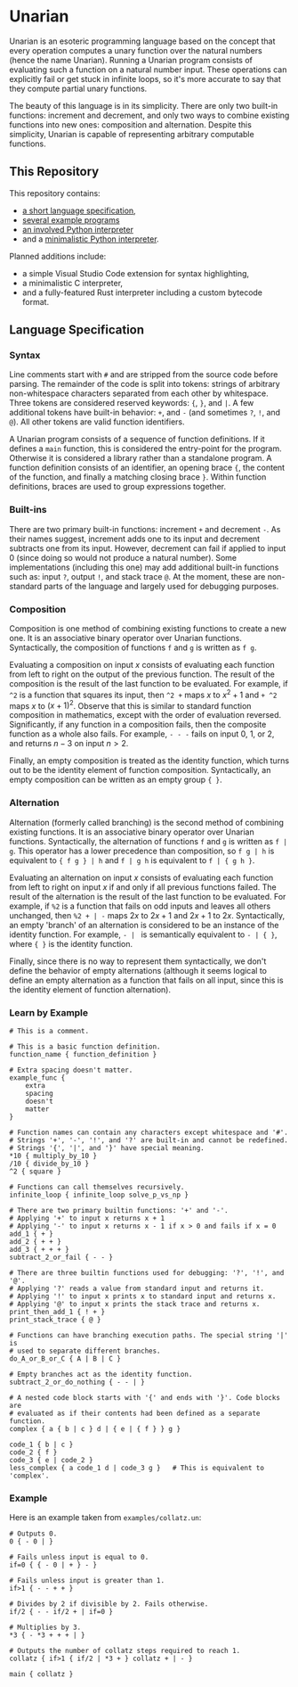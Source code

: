 # Unarian

Unarian is an esoteric programming language based on the concept that every operation computes a unary function over the natural numbers (hence the name Unarian). Running a Unarian program consists of evaluating such a function on a natural number input. These operations can explicitly fail or get stuck in infinite loops, so it's more accurate to say that they compute partial unary functions.

The beauty of this language is in its simplicity. There are only two built-in functions: increment and decrement, and only two ways to combine existing functions into new ones: composition and alternation. Despite this simplicity, Unarian is capable of representing arbitrary computable functions.



## This Repository

This repository contains:
- [a short language specification](#language-specification),
- [several example programs](./examples)
- [an involved Python interpreter](./python)
- and a [minimalistic Python interpreter](./python_min).

Planned additions include:
- a simple Visual Studio Code extension for syntax highlighting,
- a minimalistic C interpreter,
- and a fully-featured Rust interpreter including a custom bytecode format.



## Language Specification

### Syntax

Line comments start with `#` and are stripped from the source code before parsing. The remainder of the code is split into tokens: strings of arbitrary non-whitespace characters separated from each other by whitespace. Three tokens are considered reserved keywords: `{`, `}`, and `|`. A few additional tokens have built-in behavior: `+`, and `-` (and sometimes `?`, `!`, and `@`). All other tokens are valid function identifiers.

A Unarian program consists of a sequence of function definitions. If it defines a `main` function, this is considered the entry-point for the program. Otherwise it is considered a library rather than a standalone program. A function definition consists of an identifier, an opening brace `{`, the content of the function, and finally a matching closing brace `}`. Within function definitions, braces are used to group expressions together.



### Built-ins

There are two primary built-in functions: increment `+` and decrement `-`. As their names suggest, increment adds one to its input and decrement subtracts one from its input. However, decrement can fail if applied to input $0$ (since doing so would not produce a natural number). Some implementations (including this one) may add additional built-in functions such as: input `?`, output `!`, and stack trace `@`. At the moment, these are non-standard parts of the language and largely used for debugging purposes.



### Composition

Composition is one method of combining existing functions to create a new one. It is an associative binary operator over Unarian functions. Syntactically, the composition of functions `f` and `g` is written as `f g`.

Evaluating a composition on input $x$ consists of evaluating each function from left to right on the output of the previous function. The result of the composition is the result of the last function to be evaluated. For example, if `^2` is a function that squares its input, then `^2 +` maps $x$ to $x^2 + 1$ and `+ ^2` maps $x$ to $(x + 1)^2$. Observe that this is similar to standard function composition in mathematics, except with the order of evaluation reversed. Significantly, if any function in a composition fails, then the composite function as a whole also fails. For example, `- - -` fails on input $0$, $1$, or $2$, and returns $n - 3$ on input $n > 2$.

Finally, an empty composition is treated as the identity function, which turns out to be the identity element of function composition. Syntactically, an empty composition can be written as an empty group `{ }`.



### Alternation

Alternation (formerly called branching) is the second method of combining existing functions. It is an associative binary operator over Unarian functions. Syntactically, the alternation of functions `f` and `g` is written as `f | g`. This operator has a lower precedence than composition, so `f g | h` is equivalent to `{ f g } | h` and `f | g h` is equivalent to `f | { g h }`.

Evaluating an alternation on input $x$ consists of evaluating each function from left to right on input $x$ if and only if all previous functions failed. The result of the alternation is the result of the last function to be evaluated. For example, if `%2` is a function that fails on odd inputs and leaves all others unchanged, then `%2 + | -` maps $2x$ to $2x + 1$ and $2x + 1$ to $2x$. Syntactically, an empty 'branch' of an alternation is considered to be an instance of the identity function. For example, `- | ` is semantically equivalent to `- | { }`, where `{ }` is the identity function.

Finally, since there is no way to represent them syntactically, we don't define the behavior of empty alternations (although it seems logical to define an empty alternation as a function that fails on all input, since this is the identity element of function alternation).



### Learn by Example

```
# This is a comment.

# This is a basic function definition.
function_name { function_definition }

# Extra spacing doesn't matter.
example_func {
    extra
    spacing
    doesn't
    matter
}

# Function names can contain any characters except whitespace and '#'.
# Strings '+', '-', '!', and '?' are built-in and cannot be redefined.
# Strings '{', '|', and '}' have special meaning.
*10 { multiply_by_10 }
/10 { divide_by_10 }
^2 { square }

# Functions can call themselves recursively.
infinite_loop { infinite_loop solve_p_vs_np }

# There are two primary builtin functions: '+' and '-'.
# Applying '+' to input x returns x + 1
# Applying '-' to input x returns x - 1 if x > 0 and fails if x = 0
add_1 { + }
add_2 { + + }
add_3 { + + + }
subtract_2_or_fail { - - }

# There are three builtin functions used for debugging: '?', '!', and '@'.
# Applying '?' reads a value from standard input and returns it.
# Applying '!' to input x prints x to standard input and returns x.
# Applying '@' to input x prints the stack trace and returns x.
print_then_add_1 { ! + }
print_stack_trace { @ }

# Functions can have branching execution paths. The special string '|' is
# used to separate different branches.
do_A_or_B_or_C { A | B | C }

# Empty branches act as the identity function.
subtract_2_or_do_nothing { - - | }

# A nested code block starts with '{' and ends with '}'. Code blocks are
# evaluated as if their contents had been defined as a separate function.
complex { a { b | c } d | { e | { f } } g }

code_1 { b | c }
code_2 { f }
code_3 { e | code_2 }
less_complex { a code_1 d | code_3 g }   # This is equivalent to 'complex'.
```



### Example

Here is an example taken from `examples/collatz.un`:

```
# Outputs 0.
0 { - 0 | }

# Fails unless input is equal to 0.
if=0 { { - 0 | + } - }

# Fails unless input is greater than 1.
if>1 { - - + + }

# Divides by 2 if divisible by 2. Fails otherwise.
if/2 { - - if/2 + | if=0 }

# Multiplies by 3.
*3 { - *3 + + + | }

# Outputs the number of collatz steps required to reach 1.
collatz { if>1 { if/2 | *3 + } collatz + | - }

main { collatz }
```
